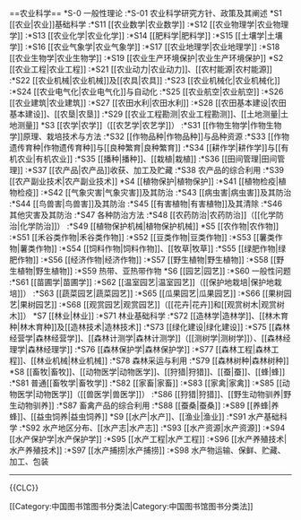 ==农业科学==
*S-0 一般性理论
:*S-01 农业科学研究方针、政策及其阐述
*S1 [[农业|农业]]基础科学
:*S11 [[农业数学|农业数学]]
:*S12 [[农业物理学|农业物理学]]
:*S13 [[农业化学|农业化学]]
:*S14 [[肥料学|肥料学]]
:*S15 [[土壤学|土壤学]]
:*S16 [[农业气象学|农业气象学]]
:*S17 [[农业地理学|农业地理学]]
:*S18 [[农业生物学|农业生物学]]
:*S19 [[农业生产环境保护|农业生产环境保护]]
*S2 [[农业工程|农业工程]]
:*S21 [[农业动力|农业动力]]、[[农村能源|农村能源]]
:*S22 [[农业机械|农业机械]]及[[农具|农具]]
:*S23 [[农业机械化|农业机械化]]
:*S24 [[农业电气化|农业电气化]]与自动化
:*S25 [[农业航空|农业航空]]
:*S26 [[农业建筑|农业建筑]]
:*S27 [[农田水利|农田水利]]
:*S28 [[农田基本建设|农田基本建设]]、[[农垦|农垦]]
:*S29 [[农业工程勘测|农业工程勘测]]、[[土地测量|土地测量]]
*S3 [[农学|农学]]（[[农艺学|农艺学]]）
:*S31 [[作物生物学|作物生物学]]原理、栽培技术与方法
:*S32 [[作物品种|作物品种]]与品种资源
:*S33 [[作物遗传育种|作物遗传育种]]与[[良种繁育|良种繁育]]
:*S34 [[耕作学|耕作学]]与[[有机农业|有机农业]]
:*S35 [[播种|播种]]、[[栽植|栽植]]
:*S36 [[田间管理|田间管理]]
:*S37 [[农产品|农产品]]收获、加工及贮藏
:*S38 农产品的综合利用
:*S39 [[农产副业技术|农产副业技术]]
*S4 [[植物保护|植物保护]]
:*S41 [[植物检疫|植物检疫]]
:*S42 [[气象灾害|气象灾害]]及其防治
:*S43 [[病虫害|病虫害]]及其防治
:*S44 [[鸟兽害|鸟兽害]]及其防治
:*S45 [[有害植物|有害植物]]及其清除
:*S46 其他灾害及其防治
:*S47 各种防治方法
:*S48 [[农药防治|农药防治]]（[[化学防治|化学防治]]）
:*S49 [[植物保护机械|植物保护机械]]
*S5 [[农作物|农作物]]
:*S51 [[禾谷类作物|禾谷类作物]]
:*S52 [[豆类作物|豆类作物]]
:*S53 [[薯类作物|薯类作物]]
:*S54 [[饲料作物|饲料作物]]、[[牧草|牧草]]
:*S55 [[绿肥作物|绿肥作物]]
:*S56 [[经济作物|经济作物]]
:*S57 [[野生植物|野生植物]]
:*S58 [[野生植物|野生植物]]
:*S59 热带、亚热带作物
*S6 [[园艺|园艺]]
:*S60 一般性问题
:*S61 [[苗圃学|苗圃学]]
:*S62 [[温室园艺|温室园艺]]（[[保护地栽培|保护地栽培]]）
:*S63 [[蔬菜园艺|蔬菜园艺]]
:*S65 [[瓜果园艺|瓜果园艺]]
:*S66 [[果树园艺|果树园艺]]
:*S68 [[观赏园艺|观赏园艺]]（[[花卉|花卉]]和[[观赏树木|观赏树木]]）
*S7 [[林业|林业]]
:*S71 林业基础科学
:*S72 [[造林学|造林学]]、[[林木育种|林木育种]]及[[造林技术|造林技术]]
:*S73 [[绿化建设|绿化建设]]
:*S75 [[森林经营学|森林经营学]]、[[森林计测学|森林计测学]]（[[测树学|测树学]]）、[[森林经理学|森林经理学]]
:*S76 [[森林保护学|森林保护学]]
:*S77 [[森林工程|森林工程]]、[[林业机械|林业机械]]
:*S78 森林采运与利用
:*S79 [[森林树种|森林树种]]
*S8 [[畜牧|畜牧]]、[[动物医学|动物医学]]、[[狩猎|狩猎]]、[[蚕|蚕]]、[[蜂|蜂]]
:*S81 普通[[畜牧学|畜牧学]]
:*S82 [[家畜|家畜]]
:*S83 [[家禽|家禽]]
:*S85 [[动物医学|动物医学]]（[[兽医学|兽医学]]）
:*S86 [[狩猎|狩猎]]、[[野生动物驯养|野生动物驯养]]
:*S87 畜禽产品的综合利用
:*S88 [[蚕桑|蚕桑]]
:*S89 [[养蜂|养蜂]]、[[益虫饲养|益虫饲养]]
*S9 [[水产|水产]]、[[渔业|渔业]]
:*S91 水产基础科学
:*S92 水产地区分布、[[水产志|水产志]]
:*S93 [[水产资源|水产资源]]
:*S94 [[水产保护学|水产保护学]]
:*S95 [[水产工程|水产工程]]
:*S96 [[水产养殖技术|水产养殖技术]]
:*S97 [[水产捕捞|水产捕捞]]
:*S98 水产物运输、保鲜、贮藏、加工、包装

----

{{CLC}}

[[Category:中国图书馆图书分类法|Category:中国图书馆图书分类法]]